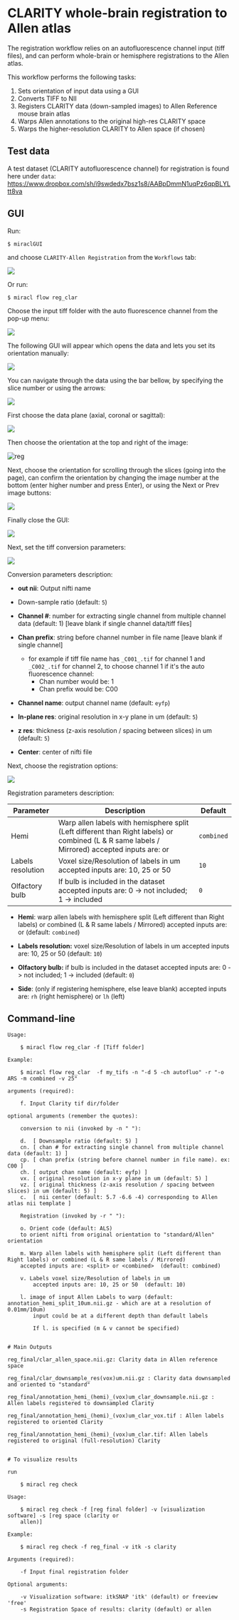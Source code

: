 # CLARITY whole-brain registration to Allen atlas

The registration workflow relies on an autofluorescence channel input 
(tiff files), and can perform whole-brain or hemisphere registrations to 
the Allen atlas.

This workflow performs the following tasks:

1) Sets orientation of input data using a GUI
2) Converts TIFF to NII
3) Registers CLARITY data (down-sampled images) to Allen Reference mouse brain atlas
4) Warps Allen annotations to the original high-res CLARITY space
5) Warps the higher-resolution CLARITY to Allen space (if chosen)

## Test data
A test dataset (CLARITY autofluorescence channel) for registration is found 
here under `data`: https://www.dropbox.com/sh/i9swdedx7bsz1s8/AABpDmmN1uqPz6qpBLYLtt8va

## GUI

Run:

```
$ miraclGUI
```

and choose `CLARITY-Allen Registration` from the `Workflows` tab:

![](../../gallery/menus/MIRACL_main-menu.png)

Or run:

```
$ miracl flow reg_clar
```

Choose the input tiff folder with the auto fluorescence channel from the 
pop-up menu:

![](../tiff_to_nii/tiff_to_nii2.png)

The following GUI will appear which opens the data and lets you set its
orientation manually:

![](reg1.png)

You can navigate through the data using the bar bellow, by specifying the slice number
or using the arrows:

![](reg2.png)

First choose the data plane (axial, coronal or sagittal):

![](reg3.png)

Then choose the orientation at the top and right of the image:

![reg](reg4.png)

Next, choose the orientation for scrolling through the slices (going into 
the page), can confirm the orientation by changing the image number at the 
bottom (enter higher number and press Enter), or using the Next or Prev image 
buttons:

![](reg5.png)

Finally close the GUI:

![](reg6.png)

Next, set the tiff conversion parameters:

![](reg7.png)

Conversion parameters description:

- **out nii**: Output nifti name

- Down-sample ratio (default: `5`)

- **Channel #**: number for extracting single channel from multiple channel data (default: 1) [leave blank if single channel data/tiff files]

- **Chan prefix**: string before channel number in file name [leave blank if single channel]
    - for example if tiff file name has `_C001_.tif` for channel 1 and 
    `_C002_.tif` for channel 2, to choose channel 1 if it's the auto 
    fluorescence channel:
        - Chan number would be: 1
        - Chan prefix would be: C00

- **Channel name**: output channel name (default: `eyfp`)

- **In-plane res**: original resolution in x-y plane in um (default: `5`)

- **z res**: thickness (z-axis resolution / spacing between slices) in um (default: `5`)

- **Center**: center of nifti file

Next, choose the registration options:

![](reg8.png)

Registration parameters description:

| Parameter         | Description                                                                                                                                                      | Default    |
| ---               | ---                                                                                                                                                              | ---        |
| Hemi              | Warp allen labels with hemisphere split (Left different than Right labels) or combined (L & R same labels / Mirrored) accepted inputs are: <split> or <combined> | `combined` |
| Labels resolution | Voxel size/Resolution of labels in um accepted inputs are: 10, 25 or 50                                                                                          | `10`       |
| Olfactory bulb    | If bulb is included in the dataset accepted inputs are: 0 -> not included; 1 -> included                                                                         | `0`        |

- **Hemi**: warp allen labels with hemisphere split (Left different than Right 
labels) or combined (L & R same labels / Mirrored) accepted inputs are: 
<split> or <combined> (default: `combined`)

- **Labels resolution:** voxel size/Resolution of labels in um accepted inputs 
are: 10, 25 or 50 (default: `10`)

- **Olfactory bulb:** if bulb is included in the dataset accepted inputs are: 
0 -> not included; 1 -> included (default: `0`)

- **Side**: (only if registering hemisphere, else leave blank) accepted inputs are: 
`rh` (right hemisphere) or `lh` (left)

## Command-line

```
Usage:

    $ miracl flow reg_clar -f [Tiff folder]

Example:

    $ miracl flow reg_clar  -f my_tifs -n "-d 5 -ch autofluo" -r "-o ARS -m combined -v 25"

arguments (required):

    f. Input Clarity tif dir/folder

optional arguments (remember the quotes):

    conversion to nii (invoked by -n " "):

    d.  [ Downsample ratio (default: 5) ]
    cn. [ chan # for extracting single channel from multiple channel data (default: 1) ]
    cp. [ chan prefix (string before channel number in file name). ex: C00 ]
    ch. [ output chan name (default: eyfp) ]
    vx. [ original resolution in x-y plane in um (default: 5) ]
    vz. [ original thickness (z-axis resolution / spacing between slices) in um (default: 5) ]
    c.  [ nii center (default: 5.7 -6.6 -4) corresponding to Allen atlas nii template ]

    Registration (invoked by -r " "):

    o. Orient code (default: ALS)
    to orient nifti from original orientation to "standard/Allen" orientation

    m. Warp allen labels with hemisphere split (Left different than Right labels) or combined (L & R same labels / Mirrored)
    accepted inputs are: <split> or <combined>  (default: combined)

    v. Labels voxel size/Resolution of labels in um
        accepted inputs are: 10, 25 or 50  (default: 10)

    l. image of input Allen Labels to warp (default: annotation_hemi_split_10um.nii.gz - which are at a resolution of 0.01mm/10um)
        input could be at a different depth than default labels

        If l. is specified (m & v cannot be specified)


# Main Outputs

reg_final/clar_allen_space.nii.gz: Clarity data in Allen reference space

reg_final/clar_downsample_res(vox)um.nii.gz : Clarity data downsampled and oriented to "standard"

reg_final/annotation_hemi_(hemi)_(vox)um_clar_downsample.nii.gz : Allen labels registered to downsampled Clarity

reg_final/annotation_hemi_(hemi)_(vox)um_clar_vox.tif : Allen labels registered to oriented Clarity

reg_final/annotation_hemi_(hemi)_(vox)um_clar.tif: Allen labels registered to original (full-resolution) Clarity


# To visualize results

run

    $ miracl reg check

Usage:

    $ miracl reg check -f [reg final folder] -v [visualization software] -s [reg space (clarity or
    allen)]

Example:

    $ miracl reg check -f reg_final -v itk -s clarity

Arguments (required):

    -f Input final registration folder

Optional arguments:

    -v Visualization software: itkSNAP 'itk' (default) or freeview 'free'
    -s Registration Space of results: clarity (default) or allen
```
